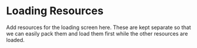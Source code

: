 # Loading Resources

Add resources for the loading screen here. These are kept separate so that we can easily pack them and load them first while the other resources are loaded.
